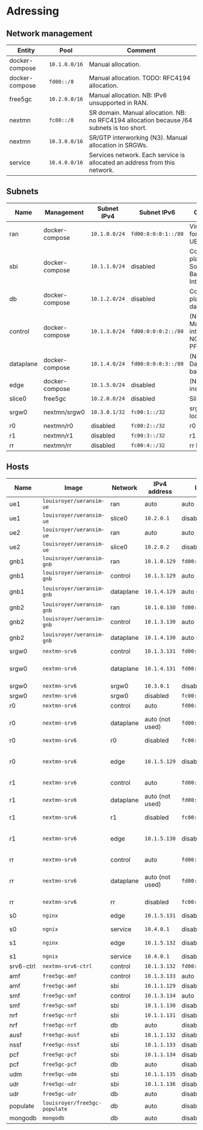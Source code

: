 # Adressing
## Network management
| Entity         | Pool          | Comment                                                                                   |
|----------------|---------------|-------------------------------------------------------------------------------------------|
| docker-compose | `10.1.0.0/16` | Manual allocation.                                                                        |
| docker-compose | `fd00::/8`    | Manual allocation. TODO: RFC4194 allocation.                                              |
| free5gc        | `10.2.0.0/16` | Manual allocation. NB: IPv6 unsupported in RAN.                                           |
| nextmn         | `fc00::/8`    | SR domain. Manual allocation. NB: no RFC4194 allocation because /64 subnets is too short. |
| nextmn         | `10.3.0.0/16` | SR/GTP interworking (N3). Manual allocation in SRGWs.                                     |
| service        | `10.4.0.0/16` | Services network. Each service is allocated an address from this network.       |



## Subnets
| Name      | Management     | Subnet IPv4   | Subnet IPv6         | Comment                                       |
|-----------|----------------|---------------|---------------------|-----------------------------------------------|
| ran       | docker-compose | `10.1.0.0/24` | `fd00:0:0:0:1::/80` | Virtual RAN for UERANSIM.                     |
| sbi       | docker-compose | `10.1.1.0/24` | disabled            | Control plane: Software Based Interface       |
| db        | docker-compose | `10.1.2.0/24` | disabled            | Control plane: database                       |
| control   | docker-compose | `10.1.3.0/24` | `fd00:0:0:0:2::/80` | (N2 + N4) Management interfaces : NGAP + PFCP |
| dataplane | docker-compose | `10.1.4.0/24` | `fd00:0:0:0:3::/80` | (N3 + N9) Dataplane backbone                  |
| edge      | docker-compose | `10.1.5.0/24` | disabled            | (N6) Edges instances                          |
| slice0    | free5gc        | `10.2.0.0/24` | disabled            | Slice 0                                       |
| srgw0     | nextmn/srgw0   | `10.3.0.1/32` | `fc00:1::/32`       | srgw0 locators                                |
| r0        | nextmn/r0      | disabled      | `fc00:2::/32`       | r0 locator                                    |
| r1        | nextmn/r1      | disabled      | `fc00:3::/32`       | r1 locator                                    |
| rr        | nextmn/rr      | disabled      | `fc00:4::/32`       | rr locator                                    |




## Hosts
| Name      | Image                         | Network   | IPv4 address    | IPv6 address            | Comment                                     |
|-----------|-------------------------------|-----------|-----------------|-------------------------|---------------------------------------------|
| ue1       | `louisroyer/ueransim-ue`      | ran       | auto            | auto                    |                                             |
| ue1       | `louisroyer/ueransim-ue`      | slice0    | `10.2.0.1`      | disabled                |                                             |
| ue2       | `louisroyer/ueransim-ue`      | ran       | auto            | auto                    |                                             |
| ue2       | `louisroyer/ueransim-ue`      | slice0    | `10.2.0.2`      | disabled                |                                             |
| gnb1      | `louisroyer/ueransim-gnb`     | ran       | `10.1.0.129`    | `fd00:0:0:0:1:8000:0:2` |                                             |
| gnb1      | `louisroyer/ueransim-gnb`     | control   | `10.1.3.129`    | auto                    |                                             |
| gnb1      | `louisroyer/ueransim-gnb`     | dataplane | `10.1.4.129`    | auto (not used)         | Route to srgw0                              |
| gnb2      | `louisroyer/ueransim-gnb`     | ran       | `10.1.0.130`    | `fd00:0:0:0:1:8000:0:3` |                                             |
| gnb2      | `louisroyer/ueransim-gnb`     | control   | `10.1.3.130`    | auto                    |                                             |
| gnb2      | `louisroyer/ueransim-gnb`     | dataplane | `10.1.4.130`    | auto (not used)         | Route to srgw0                              |
| srgw0     | `nextmn-srv6`                 | control   | `10.1.3.131`    | `fd00:0:0:0:2:8000:0:2` |                                             |
| srgw0     | `nextmn-srv6`                 | dataplane | `10.1.4.131`    | `fd00:0:0:0:3:8000:0:2` | IPv6 routes to SR domain (rr)               |
| srgw0     | `nextmn-srv6`                 | srgw0     | `10.3.0.1`      | disabled                | H.M.GTP4.D                                  |
| srgw0     | `nextmn-srv6`                 | srgw0     | disabled        | `fc00:1:1::/48`         | End.M.GTP4.E                                |
| r0        | `nextmn-srv6`                 | control   | auto            | `fd00:0:0:0:2:8000:0:4` |                                             |
| r0        | `nextmn-srv6`                 | dataplane | auto (not used) | `fd00:0:0:0:3:8000:0:3` | IPv6 routes to SR domain (r1, rr)           |
| r0        | `nextmn-srv6`                 | r0        | disabled        | `fc00:2:1::/48`         | End.DX4                                     |
| r0        | `nextmn-srv6`                 | edge      | `10.1.5.129`    | disabled                | H.Encaps + Route to instance in edge0 (s0)  |
| r1        | `nextmn-srv6`                 | control   | auto            | `fd00:0:0:0:2:8000:0:5` |                                             |
| r1        | `nextmn-srv6`                 | dataplane | auto (not used) | `fd00:0:0:0:3:8000:0:4` | IPv6 routes to SR domain (r0, rr)           |
| r1        | `nextmn-srv6`                 | r1        | disabled        | `fc00:3:1::/48`         | End.DX4                                     |
| r1        | `nextmn-srv6`                 | edge      | `10.1.5.130`    | disabled                | H.Encaps + Route to instances in edge1 (s1) |
| rr        | `nextmn-srv6`                 | control   | auto            | `fd00:0:0:0:2:8000:0:3` |                                             |
| rr        | `nextmn-srv6`                 | dataplane | auto (not used) | `fd00:0:0:0:3:8000:0:3` | IPv6 routes to SR domain (srgw0, r0, r1)    |
| rr        | `nextmn-srv6`                 | rr        | disabled        | `fc00:4:1::/48`         | End                                         |
| s0        | `nginx`                       | edge      | `10.1.5.131`    | disabled                | Route to slice0 via r0                      |
| s0        | `ngnix`                       | service   | `10.4.0.1`      | disabled                |                                             |
| s1        | `nginx`                       | edge      | `10.1.5.132`    | disabled                | Route to slice0 via r1                      |
| s1        | `ngnix`                       | service   | `10.4.0.1`      | disabled                |                                             |
| srv6-ctrl | `nextmn-srv6-ctrl`            | control   | `10.1.3.132`    | `fd00:0:0:0:2:8000:0:1` |                                             |
| amf       | `free5gc-amf`                 | control   | `10.1.3.133`    | auto                    |                                             |
| amf       | `free5gc-amf`                 | sbi       | `10.1.1.129`    | disabled                |                                             |
| smf       | `free5gc-smf`                 | control   | `10.1.3.134`    | auto                    |                                             |
| smf       | `free5gc-smf`                 | sbi       | `10.1.1.130`    | disabled                |                                             |
| nrf       | `free5gc-nrf`                 | sbi       | `10.1.1.131`    | disabled                |                                             |
| nrf       | `free5gc-nrf`                 | db        | auto            | disabled                |                                             |
| ausf      | `free5gc-ausf`                | sbi       | `10.1.1.132`    | disabled                |                                             |
| nssf      | `free5gc-nssf`                | sbi       | `10.1.1.133`    | disabled                |                                             |
| pcf       | `free5gc-pcf`                 | sbi       | `10.1.1.134`    | disabled                |                                             |
| pcf       | `free5gc-pcf`                 | db        | auto            | disabled                |                                             |
| udm       | `free5gc-udm`                 | sbi       | `10.1.1.135`    | disabled                |                                             |
| udr       | `free5gc-udr`                 | sbi       | `10.1.1.136`    | disabled                |                                             |
| udr       | `free5gc-udr`                 | db        | auto            | disabled                |                                             |
| populate  | `louisroyer/free5gc-populate` | db        | auto            | disabled                |                                             |
| mongodb   | `mongodb`                     | db        | auto            | disabled                |                                             |

